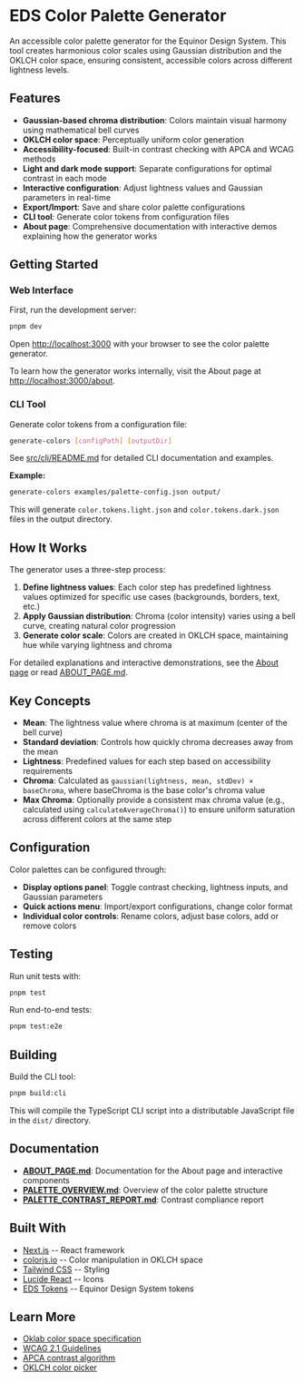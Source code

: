 # EDS Color Palette Generator

An accessible color palette generator for the Equinor Design System. This tool creates harmonious color scales using Gaussian distribution and the OKLCH color space, ensuring consistent, accessible colors across different lightness levels.

## Features

* **Gaussian-based chroma distribution**: Colors maintain visual harmony using mathematical bell curves
* **OKLCH color space**: Perceptually uniform color generation
* **Accessibility-focused**: Built-in contrast checking with APCA and WCAG methods
* **Light and dark mode support**: Separate configurations for optimal contrast in each mode
* **Interactive configuration**: Adjust lightness values and Gaussian parameters in real-time
* **Export/Import**: Save and share color palette configurations
* **CLI tool**: Generate color tokens from configuration files
* **About page**: Comprehensive documentation with interactive demos explaining how the generator works

## Getting Started

### Web Interface

First, run the development server:

```bash
pnpm dev
```

Open [http://localhost:3000](http://localhost:3000) with your browser to see the color palette generator.

To learn how the generator works internally, visit the About page at [http://localhost:3000/about](http://localhost:3000/about).

### CLI Tool

Generate color tokens from a configuration file:

```bash
generate-colors [configPath] [outputDir]
```

See [src/cli/README.md](./src/cli/README.md) for detailed CLI documentation and examples.

**Example:**

```bash
generate-colors examples/palette-config.json output/
```

This will generate `color.tokens.light.json` and `color.tokens.dark.json` files in the output directory.

## How It Works

The generator uses a three-step process:

1. **Define lightness values**: Each color step has predefined lightness values optimized for specific use cases (backgrounds, borders, text, etc.)
2. **Apply Gaussian distribution**: Chroma (color intensity) varies using a bell curve, creating natural color progression
3. **Generate color scale**: Colors are created in OKLCH space, maintaining hue while varying lightness and chroma

For detailed explanations and interactive demonstrations, see the [About page](http://localhost:3000/about) or read [ABOUT_PAGE.md](./ABOUT_PAGE.md).

## Key Concepts

* **Mean**: The lightness value where chroma is at maximum (center of the bell curve)
* **Standard deviation**: Controls how quickly chroma decreases away from the mean
* **Lightness**: Predefined values for each step based on accessibility requirements
* **Chroma**: Calculated as `gaussian(lightness, mean, stdDev) × baseChroma`, where baseChroma is the base color's chroma value
* **Max Chroma**: Optionally provide a consistent max chroma value (e.g., calculated using `calculateAverageChroma()`) to ensure uniform saturation across different colors at the same step

## Configuration

Color palettes can be configured through:

* **Display options panel**: Toggle contrast checking, lightness inputs, and Gaussian parameters
* **Quick actions menu**: Import/export configurations, change color format
* **Individual color controls**: Rename colors, adjust base colors, add or remove colors

## Testing

Run unit tests with:

```bash
pnpm test
```

Run end-to-end tests:

```bash
pnpm test:e2e
```

## Building

Build the CLI tool:

```bash
pnpm build:cli
```

This will compile the TypeScript CLI script into a distributable JavaScript file in the `dist/` directory.

## Documentation

* **[ABOUT_PAGE.md](./ABOUT_PAGE.md)**: Documentation for the About page and interactive components
* **[PALETTE_OVERVIEW.md](./PALETTE_OVERVIEW.md)**: Overview of the color palette structure
* **[PALETTE_CONTRAST_REPORT.md](./PALETTE_CONTRAST_REPORT.md)**: Contrast compliance report

## Built With

* [Next.js](https://nextjs.org) -- React framework
* [colorjs.io](https://colorjs.io) -- Color manipulation in OKLCH space
* [Tailwind CSS](https://tailwindcss.com) -- Styling
* [Lucide React](https://lucide.dev) -- Icons
* [EDS Tokens](https://github.com/equinor/design-system) -- Equinor Design System tokens

## Learn More

* [Oklab color space specification](https://bottosson.github.io/posts/oklab/)
* [WCAG 2.1 Guidelines](https://www.w3.org/WAI/WCAG21/Understanding/)
* [APCA contrast algorithm](https://github.com/Myndex/SAPC-APCA)
* [OKLCH color picker](https://oklch.com/)
